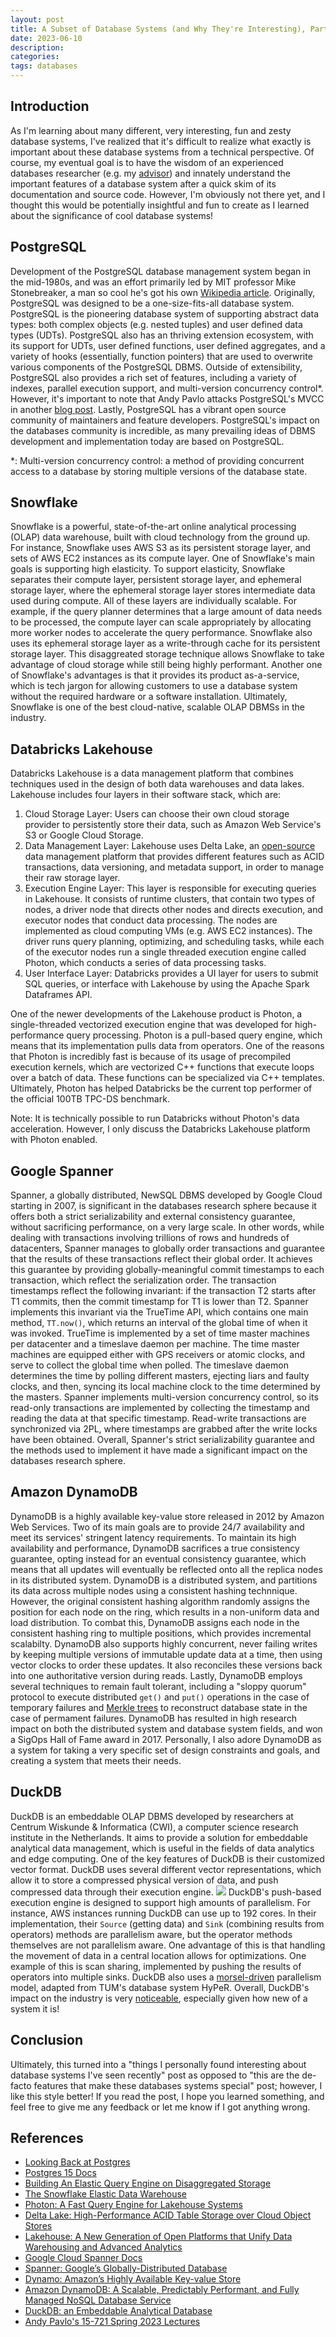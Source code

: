 ```yaml
---
layout: post
title: A Subset of Database Systems (and Why They're Interesting), Part 1
date: 2023-06-10
description:
categories:
tags: databases
---
```


## Introduction
As I'm learning about many different, very interesting, fun and zesty database systems, I've realized that it's difficult to realize what exactly is important about these database systems from a technical perspective. Of course, my eventual goal is to have the wisdom of an experienced databases researcher (e.g. my [advisor](https://www.cs.cmu.edu/~pavlo/)) and innately understand the important features of a database system after a quick skim of its documentation and source code. However, I'm obviously not there yet, and I thought this would be potentially insightful and fun to create as I learned about the significance of cool database systems! 

## PostgreSQL
Development of the PostgreSQL database management system began in the mid-1980s, and was an effort primarily led by MIT professor Mike Stonebreaker, a man so cool he's got his own [Wikipedia article](https://en.wikipedia.org/wiki/Michael_Stonebraker). Originally, PostgreSQL was designed to be a one-size-fits-all database system. PostgreSQL is the pioneering database system of supporting abstract data types: both complex objects (e.g. nested tuples) and user defined data types (UDTs). PostgreSQL also has an thriving extension ecosystem, with its support for UDTs, user defined functions, user defined aggregates, and a variety of hooks (essentially, function pointers) that are used to overwrite various components of the PostgreSQL DBMS. Outside of extensibility, PostgreSQL also provides a rich set of features, including a variety of indexes, parallel execution support, and multi-version concurrency control\*. However, it's important to note that Andy Pavlo attacks PostgreSQL's MVCC in another [blog post](https://ottertune.com/blog/the-part-of-postgresql-we-hate-the-most/). Lastly, PostgreSQL has a vibrant open source community of maintainers and feature developers. PostgreSQL's impact on the databases community is incredible, as many prevailing ideas of DBMS development and implementation today are based on PostgreSQL.

\*: Multi-version concurrency control: a method of providing concurrent access to a database by storing multiple versions of the database state.

## Snowflake
Snowflake is a powerful, state-of-the-art online analytical processing (OLAP) data warehouse, built with cloud technology from the ground up. For instance, Snowflake uses AWS S3 as its persistent storage layer, and sets of AWS EC2 instances as its compute layer. One of Snowflake's main goals is supporting high elasticity. To support elasticity, Snowflake separates their compute layer, persistent storage layer, and ephemeral storage layer, where the ephemeral storage layer stores intermediate data used during compute. All of these layers are individually scalable. For example, if the query planner determines that a large amount of data needs to be processed, the compute layer can scale appropriately by allocating more worker nodes to accelerate the query performance. Snowflake also uses its ephemeral storage layer as a write-through cache for its persistent storage layer. This disaggreated storage technique allows Snowflake to take advantage of cloud storage while still being highly performant. Another one of Snowflake's advantages is that it provides its product as-a-service, which is tech jargon for allowing customers to use a database system without the required hardware or a software installation. Ultimately, Snowflake is one of the best cloud-native, scalable OLAP DBMSs in the industry.

## Databricks Lakehouse
Databricks Lakehouse is a data management platform that combines techniques used in the design of both data warehouses and data lakes. Lakehouse includes four layers in their software stack, which are:
1. Cloud Storage Layer: Users can choose their own cloud storage provider to persistently store their data, such as Amazon Web Service's S3 or Google Cloud Storage.
2. Data Management Layer: Lakehouse uses Delta Lake, an [open-source](https://github.com/delta-io/delta) data management platform that provides different features such as ACID transactions, data versioning, and metadata support, in order to manage their raw storage layer.
3. Execution Engine Layer: This layer is responsible for executing queries in Lakehouse. It consists of runtime clusters, that contain two types of nodes, a driver node that directs other nodes and directs execution, and executor nodes that conduct data processing. The nodes are implemented as cloud computing VMs (e.g. AWS EC2 instances). The driver runs query planning, optimizing, and scheduling tasks, while each of the executor nodes run a single threaded execution engine called Photon, which conducts a series of data processing tasks.
4. User Interface Layer: Databricks provides a UI layer for users to submit SQL queries, or interface with Lakehouse by using the Apache Spark Dataframes API.

One of the newer developments of the Lakehouse product is Photon, a single-threaded vectorized execution engine that was developed for high-performance query processing. Photon is a pull-based query engine, which means that its implementation pulls data from operators. One of the reasons that Photon is incredibly fast is because of its usage of precompiled execution kernels, which are vectorized C++ functions that execute loops over a batch of data. These functions can be specialized via C++ templates. Ultimately, Photon has helped Databricks be the current top performer of the official 100TB TPC-DS benchmark.

Note: It is technically possible to run Databricks without Photon's data acceleration. However, I only discuss the Databricks Lakehouse platform with Photon enabled.

## Google Spanner
Spanner, a globally distributed, NewSQL DBMS developed by Google Cloud starting in 2007, is significant in the databases research sphere because it offers both a strict serializability and external consistency guarantee, without sacrificing performance, on a very large scale. In other words, while dealing with transactions involving trillions of rows and hundreds of datacenters, Spanner manages to globally order transactions and guarantee that the results of these transactions reflect their global order. It achieves this guarantee by providing globally-meaningful commit timestamps to each transaction, which reflect the serialization order. The transaction timestamps reflect the following invariant: if the transaction T2 starts after T1 commits, then the commit timestamp for T1 is lower than T2. Spanner implements this invariant via the TrueTime API, which contains one main method, `TT.now()`, which returns an interval of the global time of when it was invoked. TrueTime is implemented by a set of time master machines per datacenter and a timeslave daemon per machine. The time master machines are equipped either with GPS receivers or atomic clocks, and serve to collect the global time when polled. The timeslave daemon determines the time by polling different masters, ejecting liars and faulty clocks, and then, syncing its local machine clock to the time determined by the masters. Spanner implements multi-version concurrency control, so its read-only transactions are implemented by collecting the timestamp and reading the data at that specific timestamp. Read-write transactions are synchronized via 2PL, where timestamps are grabbed after the write locks have been obtained. Overall, Spanner's strict serializability guarantee and the methods used to implement it have made a significant impact on the databases research sphere.

## Amazon DynamoDB
DynamoDB is a highly available key-value store released in 2012 by Amazon Web Services. Two of its main goals are to provide 24/7 availability and meet its services' stringent latency requirements. To maintain its high availability and performance, DynamoDB sacrifices a true consistency guarantee, opting instead for an eventual consistency guarantee, which means that all updates will eventually be reflected onto all the replica nodes in its distributed system. DynamoDB is a distributed system, and partitions its data across multiple nodes using a consistent hashing technnique. However, the original consistent hashing algorithm randomly assigns the position for each node on the ring, which results in a non-uniform data and load distribution. To combat this, DynamoDB assigns each node in the consistent hashing ring to multiple positions, which provides incremental scalabilty. DynamoDB also supports highly concurrent, never failing writes by keeping multiple versions of immutable update data at a time, then using vector clocks to order these updates. It also reconciles these versions back into one authoritative version during reads. Lastly, DynamoDB employs several techniques to remain fault tolerant, including a "sloppy quorum" protocol to execute distributed `get()` and `put()` operations in the case of temporary failures and [Merkle trees](https://en.wikipedia.org/wiki/Merkle_tree) to reconstruct database state in the case of permament failures. DynamoDB has resulted in high research impact on both the distributed system and database system fields, and won a SigOps Hall of Fame award in 2017. Personally, I also adore DynamoDB as a system for taking a very specific set of design constraints and goals, and creating a system that meets their needs.

## DuckDB
DuckDB is an embeddable OLAP DBMS developed by researchers at Centrum Wiskunde & Informatica (CWI), a computer science research institute in the Netherlands. It aims to provide a solution for embeddable analytical data management, which is useful in the fields of data analytics and edge computing. One of the key features of DuckDB is their customized vector format. DuckDB uses several different vector representations, which allow it to store a compressed physical version of data, and push compressed data through their execution engine.
![](/assets/img/duckdbvectors.png)
DuckDB's push-based execution engine is designed to support high amounts of parallelism. For instance, AWS instances running DuckDB can use up to 192 cores. In their implementation, their `Source` (getting data) and `Sink` (combining results from operators) methods are parallelism aware, but the operator methods themselves are not parallelism aware. One advantage of this is that handling the movement of data in a central location allows for optimizations. One example of this is scan sharing, implemented by pushing the results of operators into multiple sinks. DuckDB also uses a [morsel-driven](https://15721.courses.cs.cmu.edu/spring2016/papers/p743-leis.pdf) parallelism model, adapted from TUM's database system HyPeR. Overall, DuckDB's impact on the industry is very [noticeable](https://duckdb.org/docs/twitter_wall.html), especially given how new of a system it is!

## Conclusion
Ultimately, this turned into a "things I personally found interesting about database systems I've seen recently" post as opposed to "this are the de-facto features that make these databases systems special" post; however, I like this style better! If you read the post, I hope you learned something, and feel free to give me any feedback or let me know if I got anything wrong.

## References
- [Looking Back at Postgres](https://arxiv.org/pdf/1901.01973.pdf)
- [Postgres 15 Docs](https://www.postgresql.org/docs/15/index.html/)
- [Building An Elastic Query Engine on Disaggregated Storage](https://15721.courses.cs.cmu.edu/spring2023/papers/02-modern/vuppalapati-nsdi22.pdf)
- [The Snowflake Elastic Data Warehouse](https://15721.courses.cs.cmu.edu/spring2023/papers/21-snowflake/p215-dageville-snowflake.pdf)
- [Photon: A Fast Query Engine for Lakehouse Systems](https://15721.courses.cs.cmu.edu/spring2023/papers/20-databricks/sigmod_photon.pdf)
- [Delta Lake: High-Performance ACID Table Storage over Cloud Object Stores](https://15721.courses.cs.cmu.edu/spring2023/papers/20-databricks/p975-armbrust.pdf)
- [Lakehouse: A New Generation of Open Platforms that Unify Data Warehousing and Advanced Analytics](https://www.cidrdb.org/cidr2021/papers/cidr2021_paper17.pdf)
- [Google Cloud Spanner Docs](https://cloud.google.com/spanner)
- [Spanner: Google’s Globally-Distributed Database](https://static.googleusercontent.com/media/research.google.com/en//archive/spanner-osdi2012.pdf)
- [Dynamo: Amazon’s Highly Available Key-value Store](https://www.allthingsdistributed.com/files/amazon-dynamo-sosp2007.pdf)
- [Amazon DynamoDB: A Scalable, Predictably Performant, and Fully Managed NoSQL Database Service](https://www.usenix.org/system/files/atc22-elhemali.pdf)
- [DuckDB: an Embeddable Analytical Database](https://mytherin.github.io/papers/2019-duckdbdemo.pdf)
- [Andy Pavlo's 15-721 Spring 2023 Lectures](https://15721.courses.cs.cmu.edu/spring2023/schedule.html)